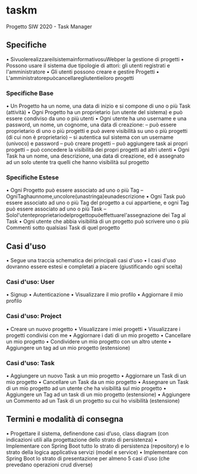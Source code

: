 # taskm
Progetto SIW 2020 - Task Manager

## Specifiche
• SivuolerealizzareilsistemainformativosuWebper la gestione di progetti
• Possono usare il sistema due tipologie di attori: gli utenti registrati e l'amministratore
• Gli utenti possono creare e gestire Progetti
• L'amministratorepuòcancellaregliutentieiloro progetti
### Specifiche Base
• Un Progetto ha un nome, una data di inizio e si compone di uno o più Task (attività)
• Ogni Progetto ha un proprietario (un utente del sistema) e può essere condiviso da uno o più utenti
• Ogni utente ha uno username e una password, un nome, un cognome, una data di creazione:
– può essere proprietario di uno o più progetti e può avere visibilità su uno o più progetti (di cui non è proprietario)
– si autentica sul sistema con un username (univoco) e password
– può creare progetti
– può aggiungere task ai propri progetti
– può concedere la visibilità dei propri progetti ad altri utenti
• Ogni Task ha un nome, una descrizione, una data di creazione, ed è assegnato ad un solo utente tra quelli che hanno visibilità sul progetto

### Specifiche Estese
• Ogni Progetto può essere associato ad uno o più Tag
– OgniTaghaunnome,uncolore(unastringa)eunadescrizione
• Ogni Task può essere associato ad uno o più Tag del progetto a cui appartiene, e ogni Tag può essere associato ad uno o più Task
– Solol'utenteproprietariodelprogettopuòeffettuarel'assegnazione dei Tag al Task
• Ogni utente che abbia visibilità di un progetto può scrivere uno o più Commenti sotto qualsiasi Task di quel progetto

## Casi d'uso
• Segue una traccia schematica dei principali casi d'uso
• I casi d'uso dovranno essere estesi e completati a piacere (giustificando ogni scelta)

### Casi d'uso: User
• Signup
• Autenticazione
• Visualizzare il mio profilo • Aggiornare il mio profilo

### Casi d'uso: Project
• Creare un nuovo progetto
• Visualizzare i miei progetti
• Visualizzare i progetti condivisi con me
• Aggiornare i dati di un mio progetto
• Cancellare un mio progetto
• Condividere un mio progetto con un altro utente
• Aggiungere un tag ad un mio progetto (estensione)

### Casi d'uso: Task
• Aggiungere un nuovo Task a un mio progetto
• Aggiornare un Task di un mio progetto
• Cancellare un Task da un mio progetto
• Assegnare un Task di un mio progetto ad un utente che ha visibilità sul mio progetto
• Aggiungere un Tag ad un task di un mio progetto (estensione)
• Aggiungere un Commento ad un Task di un progetto su cui ho visibilità (estensione)

## Termini e modalità di consegna
• Progettare il sistema, definendone casi d’uso, class diagram (con indicazioni utili alla progettazione dello strato di persistenza)
• Implementare con Spring Boot tutto lo strato di persistenza (repository) e lo strato della logica applicativa servizi (model e service)
• Implementare con Spring Boot lo strato di presentazione per almeno 5 casi d'uso (che prevedano operazioni crud diverse)
